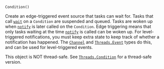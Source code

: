 ```
Condition()
```

Create an edge-triggered event source that tasks can wait for. Tasks that call [`wait`](@ref) on a `Condition` are suspended and queued. Tasks are woken up when [`notify`](@ref) is later called on the `Condition`. Edge triggering means that only tasks waiting at the time [`notify`](@ref) is called can be woken up. For level-triggered notifications, you must keep extra state to keep track of whether a notification has happened. The [`Channel`](@ref) and [`Threads.Event`](@ref) types do this, and can be used for level-triggered events.

This object is NOT thread-safe. See [`Threads.Condition`](@ref) for a thread-safe version.
